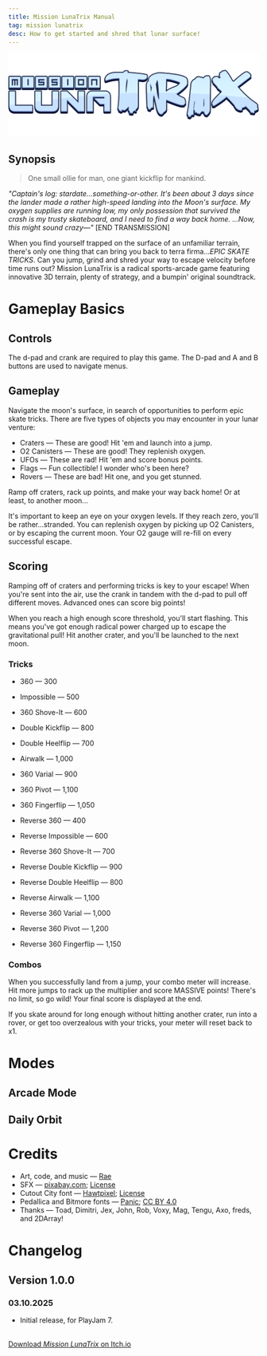 ```yaml
---
title: Mission LunaTrix Manual
tag: mission lunatrix
desc: How to get started and shred that lunar surface!
---
```

![Mission LunaTrix](/blog/images/2025-03-10-1.png)

## Synopsis

> One small ollie for man, one giant kickflip for mankind.

*"Captain's log: stardate...something-or-other. It's been about 3 days since the lander made a rather high-speed landing into the Moon's surface. My oxygen supplies are running low, my only possession that survived the crash is my trusty skateboard, and I need to find a way back home. ...Now, this might sound crazy—"* [END TRANSMISSION]

When you find yourself trapped on the surface of an unfamiliar terrain, there's only one thing that can bring you back to terra firma...*EPIC SKATE TRICKS*. Can you jump, grind and shred your way to escape velocity before time runs out? Mission LunaTrix is a radical sports-arcade game featuring innovative 3D terrain, plenty of strategy, and a bumpin' original soundtrack.

# Gameplay Basics

## Controls

The d-pad and crank are required to play this game. The D-pad and A and B buttons are used to navigate menus.

## Gameplay

Navigate the moon's surface, in search of opportunities to perform epic skate tricks. There are five types of objects you may encounter in your lunar venture:

- Craters — These are good! Hit 'em and launch into a jump.
- O2 Canisters — These are good! They replenish oxygen.
- UFOs — These are rad! Hit 'em and score bonus points.
- Flags — Fun collectible! I wonder who's been here?
- Rovers — These are bad! Hit one, and you get stunned.

Ramp off craters, rack up points, and make your way back home! Or at least, to another moon...

It's important to keep an eye on your oxygen levels. If they reach zero, you'll be rather...stranded. You can replenish oxygen by picking up O2 Canisters, or by escaping the current moon. Your O2 gauge will re-fill on every successful escape.

## Scoring

Ramping off of craters and performing tricks is key to your escape! When you're sent into the air, use the crank in tandem with the d-pad to pull off different moves. Advanced ones can score big points!

When you reach a high enough score threshold, you'll start flashing. This means you've got enough radical power charged up to escape the gravitational pull! Hit another crater, and you'll be launched to the next moon.

### Tricks

- 360 — 300
- Impossible — 500
- 360 Shove-It — 600
- Double Kickflip — 800
- Double Heelflip — 700
- Airwalk — 1,000
- 360 Varial — 900
- 360 Pivot — 1,100
- 360 Fingerflip — 1,050

- Reverse 360 — 400
- Reverse Impossible — 600
- Reverse 360 Shove-It — 700
- Reverse Double Kickflip — 900
- Reverse Double Heelflip — 800
- Reverse Airwalk — 1,100
- Reverse 360 Varial — 1,000
- Reverse 360 Pivot — 1,200
- Reverse 360 Fingerflip — 1,150

### Combos

When you successfully land from a jump, your combo meter will increase. Hit more jumps to rack up the multiplier and score MASSIVE points! There's no limit, so go wild! Your final score is displayed at the end.

If you skate around for long enough without hitting another crater, run into a rover, or get too overzealous with your tricks, your meter will reset back to x1.

# Modes

## Arcade Mode

## Daily Orbit

# Credits

- Art, code, and music — [Rae](https://rae.wtf)
- SFX — [pixabay.com](https://pixabay.com/); [License](https://pixabay.com/service/terms/)
- Cutout City font — [Hawtpixel](https://www.hawtpixel.com); [License](https://hawtpixel.com/Hawtpixel%20Font%20License%20-%20650%20Font%20Bundle.pdf)
- Pedallica and Bitmore fonts — [Panic](https://panic.com); [CC BY 4.0](https://creativecommons.org/licenses/by/4.0/)
- Thanks — Toad, Dimitri, Jex, John, Rob, Voxy, Mag, Tengu, Axo, freds, and 2DArray!

# Changelog

<!--## Version 2.0.0
### ???

- Tweaked level generation to guarantee at least some objects
	- New objects will also be at least one unit of space apart from each other
- Fixed bugs where scores and save data would not get...saved
- Added "Daily Orbit"! Just one shot at a seeded moon, every day
	- The original gameplay has been renamed to "Arcade Mode"
- Added "How to play" section that tells you what to do
- Added flags (just for fun!)
- Added UFOs (rare score bonus!)
- Beefed up the on-screen text bugs
- Added a radical-looking new sidebar while doing tricks
- Added achievements! [Learn more here.](https://github.com/PlaydateSquad/pd-achievements)
- Added "Performance" option that knocks down some visual quality
	- Stock visual quality is a bit higher now
- Added optional radar to display select objects before they appear over the horizon
- Spaced out the bitmore font a bit in-game, and added an outline.
- Added "Spin Camera" option to toggle camera rotation during tricks
- Drew up some new, more animated skater sprites
- Fixed possible crash caused by moving away from the title real fast, then hitting buttons
- Added more tricks for cranking counter-clockwise
- Fixed bug where score readouts weren't properly calculated
- Added slide menu items in most-all of the menus
- Added instant "end game" button mid-game, in the slide menu
- Added sounds to the game over screen
- Added shadow under the skater
- Added lerped slowdown when you crash into a game over state
- Starting speed is slower, points threshold starts lower, O2 level starts higher
- O2 Canisters replenish more oxygen, from 1.2x current levels to 1.5x
- Hitting rover now destroys your combo instantly
- Added slight cooldown between tricks. Land during this, and you'll CRASH!!
- Fixed the boundary of some objects on the moon
- Made objects on moon animate more smoothly
- Each round will display the current round at the start
- Made exit animation display at any time, even mid-game
- Added "Use the Crank!" prompt at the start of the game
- Added some more oomph to the turning radius
- Added "orchestra hit" launch sound
- Title screen now remembers your last selection
- Added commas to numbers
- Speed increase on landing a jump has been decreased slightly
- Trick "hit!" sound increases pitch in a more pleasing way
- Fixed bug where you could false-trigger buttons while transitioning between menus
- Added iris into the interstitial scene
-->
## Version 1.0.0
### 03.10.2025

- Initial release, for PlayJam 7.

<br>
<a href="https://stuffbyrae.itch.io/mission-lunatrix" class="button">Download <i>Mission LunaTrix</i> on Itch.io</a>